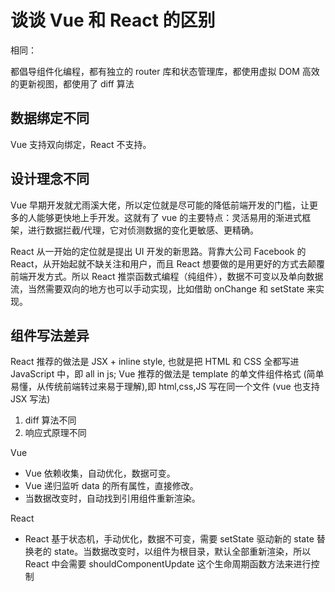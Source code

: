 # 谈谈 Vue 和 React 的区别

相同：

都倡导组件化编程，都有独立的 router 库和状态管理库，都使用虚拟 DOM 高效的更新视图，都使用了 diff 算法

## 数据绑定不同

Vue 支持双向绑定，React 不支持。

## 设计理念不同

Vue 早期开发就尤雨溪大佬，所以定位就是尽可能的降低前端开发的门槛，让更多的人能够更快地上手开发。这就有了 vue 的主要特点：灵活易用的渐进式框架，进行数据拦截/代理，它对侦测数据的变化更敏感、更精确。

React 从一开始的定位就是提出 UI 开发的新思路。背靠大公司 Facebook 的 React，从开始起就不缺关注和用户，而且 React 想要做的是用更好的方式去颠覆前端开发方式。所以 React 推崇函数式编程（纯组件），数据不可变以及单向数据流，当然需要双向的地方也可以手动实现，比如借助 onChange 和 setState 来实现。

## 组件写法差异

React 推荐的做法是 JSX + inline style, 也就是把 HTML 和 CSS 全都写进 JavaScript 中，即 all in js; Vue 推荐的做法是 template 的单文件组件格式 (简单易懂，从传统前端转过来易于理解),即 html,css,JS 写在同一个文件 (vue 也支持 JSX 写法)

1. diff 算法不同
2. 响应式原理不同

Vue

- Vue 依赖收集，自动优化，数据可变。
- Vue 递归监听 data 的所有属性，直接修改。
- 当数据改变时，自动找到引用组件重新渲染。

React

- React 基于状态机，手动优化，数据不可变，需要 setState 驱动新的 state 替换老的 state。当数据改变时，以组件为根目录，默认全部重新渲染，所以 React 中会需要 shouldComponentUpdate 这个生命周期函数方法来进行控制